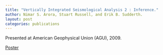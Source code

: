 ```yaml
---
title: "Vertically Integrated Seismological Analysis 2 : Inference."
author: Nimar S. Arora, Stuart Russell, and Erik B. Sudderth.
layout: post
categories: publications
---
```


Presented at American Geophysical Union (AGU), 2009.

[Poster](Arora_AGU_09_2.ppt)

